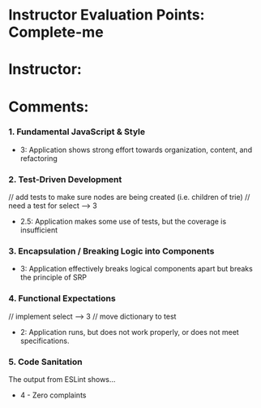 # Instructor Evaluation Points: Complete-me
# Instructor:
# Comments:

### 1. Fundamental JavaScript & Style

* 3:  Application shows strong effort towards organization, content, and refactoring


### 2. Test-Driven Development
// add tests to make sure nodes are being created (i.e. children of trie)
// need a test for select --> 3
* 2.5: Application makes some use of tests, but the coverage is insufficient

### 3. Encapsulation / Breaking Logic into Components

* 3: Application effectively breaks logical components apart but breaks the principle of SRP

### 4. Functional Expectations
// implement select --> 3
// move dictionary to test
* 2: Application runs, but does not work properly, or does not meet specifications.

### 5. Code Sanitation

The output from ESLint shows…

* 4 - Zero complaints
